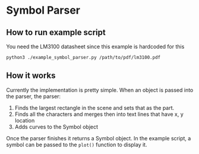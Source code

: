 # Symbol Parser

## How to run example script
You need the LM3100 datasheet since this example is hardcoded for this

```
python3 ./example_symbol_parser.py /path/to/pdf/lm3100.pdf
```

## How it works
Currently the implementation is pretty simple. When an object is passed into the parser, the parser:
 1. Finds the largest rectangle in the scene and sets that as the part.
 2. Finds all the characters and merges then into text lines that have x, y location
 3. Adds curves to the Symbol object

 Once the parser finishes it returns a Symbol object. In the example script, a symbol can be passed to the `plot()` function to display it.
